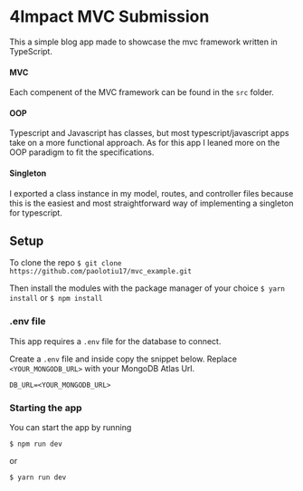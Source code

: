 # 4Impact MVC Submission

This a simple blog app made to showcase the mvc framework written in TypeScript.

#### MVC

Each compenent of the MVC framework can be found in the `src` folder.

#### OOP

Typescript and Javascript has classes, but most typescript/javascript apps take on a more functional approach. As for this app I leaned more on the OOP paradigm to fit the specifications.

#### Singleton

I exported a class instance in my model, routes, and controller files because this is the easiest and most straightforward way of implementing a singleton for typescript.

## Setup

To clone the repo
`$ git clone https://github.com/paolotiu17/mvc_example.git`

Then install the modules with the package manager of your choice
`$ yarn install` or `$ npm install`

### .env file

This app requires a `.env` file for the database to connect.

Create a `.env` file and inside copy the snippet below. Replace `<YOUR_MONGODB_URL>` with your MongoDB Atlas Url.

`DB_URL=<YOUR_MONGODB_URL>`

### Starting the app

You can start the app by running

`$ npm run dev `

or

`$ yarn run dev`
